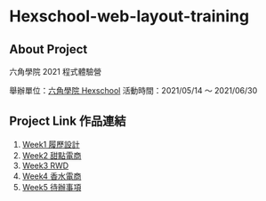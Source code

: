 # Hexschool-web-layout-training
## About Project
六角學院 2021 程式體驗營

舉辦單位：[六角學院 Hexschool](https://www.hexschool.com/ "六角學院 Hexschool")
活動時間：2021/05/14 ～ 2021/06/30

## Project Link 作品連結
1. [Week1 履歷設計](https://tairong225.github.io/Hexschool-web-layout-training/week1/ "Week1 履歷設計")
2. [Week2 甜點電商](https://tairong225.github.io/Hexschool-web-layout-training/week2/ "Week2 甜點電商")
3. [Week3 RWD](https://tairong225.github.io/Hexschool-web-layout-training/week3/ "Week3 RWD")
4. [Week4 香水電商](https://tairong225.github.io/Hexschool-web-layout-training/week4/ "Week4 香水電商")
5. [Week5 待辦事項](https://tairong225.github.io/Hexschool-web-layout-training/week5/ "Week5 待辦事項")
